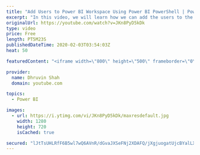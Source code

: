 ```yaml
---
title: "Add Users to Power BI Workspace Using Power BI PowerShell | Power BI and PowerShell"
excerpt: "In this video, we will learn how we can add the users to the Power BI Workspace using Windows PowerShell. With this, we will also check how we can change the assigned role to the existing users. In Power BI we can assign different permissions to the users such as Admin, Member, and Contributor.  In this"
originalUrl: https://youtube.com/watch?v=JKn8PyD5kDk
type: video
price: Free
length: PT5M23S
publishedDateTime: 2020-02-03T03:54:03Z
heat: 50

featuredContent: "<iframe width=\"800\" height=\"500\" frameborder=\"0\" src=\"https://www.youtube.com/embed/JKn8PyD5kDk\" allow=\"accelerometer; autoplay; encrypted-media; gyroscope; picture-in-picture\" allowfullscreen></iframe>"

provider:
  name: Dhruvin Shah
  domain: youtube.com

topics:
  - Power BI

images:
  - url: https://i.ytimg.com/vi/JKn8PyD5kDk/maxresdefault.jpg
    width: 1280
    height: 720
    isCached: true

secured: "lJtTsUHLRfF6B5wl7wQ6AVnR/dGvaJXSeFNj2XDAFQ/jXgjuogatUjcBYalLXSz+CPyWfbs1qGE2OL0NRW3/vtRjSAfHNSpiZkTXqqznEvXRrA9qmimWNY11ehTfrsc87uqH1JJA2tu/hygp640rr3uE3GRNgN97V11GnUI9HpCK2WOWISp6hpOB5UO+Bkct47ux7jihcCpXeSEmx6qatnh+jQiBg7SUJ+4clD0GG1BK/pYXhBnWRQen9jPik6QpzFMgVQ81vE6e1CvO6rfz2yadK5AQLIfWCcL7+zBknqmAKyXQah7GJHYIfJcjFb0/oq2BSQrgpPFtdI+FjuKYVTDxA+G98DL5RlkoBMNsU7//5jYOIik6o4EqGdWW3y6OthYzAwV74U/ADp7/Xl1I8Gr6wrRFJhMD8gyEdQoMbHw=;t6WKeS10uCJ5Kbthp92pAA=="
---
```


